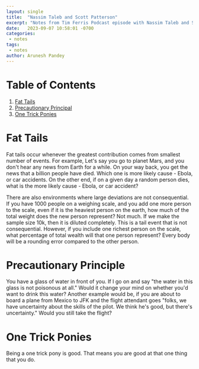 ```yaml
---
layout: single
title:  "Nassim Taleb and Scott Patterson"
excerpt: "Notes from Tim Ferris Podcast episode with Nassim Taleb and Scott Patterson"
date:   2023-09-07 10:58:01 -0700
categories:
 - notes
tags:
 - notes
author: Arunesh Pandey
---
```


# Table of Contents

1.  [Fat Tails](#orge2fa475)
2.  [Precautionary Principal](#org6cc9a06)
3.  [One Trick Ponies](#org05355d1)



<a id="orge2fa475"></a>

# Fat Tails

Fat tails occur whenever the greatest contribution comes from smallest number of events.  For example, Let's say you go to planet Mars, and you don't hear any news from Earth for a while.  On your way back, you get the news that a billion people have died. Which one is more likely cause - Ebola, or car accidents.  On the other end, if on a given day a random person dies, what is the more likely cause - Ebola, or car accident?

There are also environments where large deviations are not consequential.  If you have 1000 people on a weighing scale, and you add one more person to the scale, even if it is the heaviest person on the earth, how much of the total weight does the new person represent?  Not much.  If we make the sample size 10k, then it is diluted completely.  This is a tail event that is not consequential.  However, if you include one richest person on the scale, what percentage of total wealth will that one person represent?  Every body will be a rounding error compared to the other person.


<a id="org6cc9a06"></a>

# Precautionary Principle

You have a glass of water in front of you.  If I go on and say "the water in this glass is not poisonous at all."  Would it change your mind on whether you'd want to drink this water?  Another example would be, if you are about to board a plane from Mexico to JFK and the flight attendant goes "folks, we have uncertainty about the skills of the pilot.  We think he's good, but there's uncertainty."  Would you still take the flight?


<a id="org05355d1"></a>

# One Trick Ponies

Being a one trick pony is good.  That means you are good at that one thing that you do.

